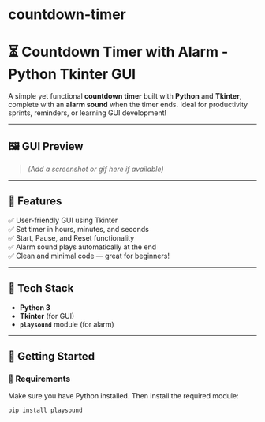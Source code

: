 # countdown-timer
# ⏳ Countdown Timer with Alarm - Python Tkinter GUI

A simple yet functional **countdown timer** built with **Python** and **Tkinter**, complete with an **alarm sound** when the timer ends. Ideal for productivity sprints, reminders, or learning GUI development!

---

## 🖼️ GUI Preview

> *(Add a screenshot or gif here if available)*

---

## 📌 Features

✅ User-friendly GUI using Tkinter  
✅ Set timer in hours, minutes, and seconds  
✅ Start, Pause, and Reset functionality  
✅ Alarm sound plays automatically at the end  
✅ Clean and minimal code — great for beginners!

---

## 🧰 Tech Stack

- **Python 3**
- **Tkinter** (for GUI)
- **`playsound`** module (for alarm)

---

## 🚀 Getting Started

### 🔧 Requirements

Make sure you have Python installed. Then install the required module:

```bash
pip install playsound
